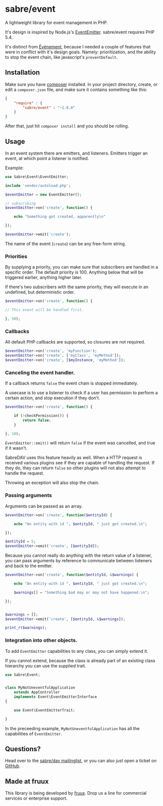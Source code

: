 sabre/event
===========

A lightweight library for event management in PHP.

It's design is inspired by Node.js's [EventEmitter][1]. sabre/event requires
PHP 5.4.

It's distinct from [Événement][2], because I needed a couple of features that
were in conflict with it's design goals. Namely: prioritization, and the
ability to stop the event chain, like javascript's `preventDefault`.

Installation
------------

Make sure you have [composer][3] installed. In your project directory, create,
or edit a `composer.json` file, and make sure it contains something like this:


```json
{
    "require" : {
        "sabre/event" : "~1.0.0"
    }
}
```

After that, just hit `composer install` and you should be rolling.

Usage
-----

In an event system there are emitters, and listeners. Emitters trigger an
event, at which point a listener is notified.

Example:

```php
use Sabre\Event\EventEmitter;

include 'vendor/autoload.php';

$eventEmitter = new EventEmitter();

// subscribing
$eventEmitter->on('create', function() {

    echo "Something got created, apparently\n"

});

$eventEmitter->emit('create');
```

The name of the event (`create`) can be any free-form string.

### Priorities

By supplying a priority, you can make sure that subscribers are handled in a
specific order. The default priority is 100. Anything below that will be
triggered earlier, anything higher later.

If there's two subscribers with the same priority, they will execute in an
undefined, but deterministic order.

```php
$eventEmitter->on('create', function() {

// This event will be handled first.

}, 50);
```

### Callbacks

All default PHP callbacks are supported, so closures are not required.

```php
$eventEmitter->on('create', 'myFunction');
$eventEmitter->on('create', ['myClass', 'myMethod']);
$eventEmitter->on('create', [$myInstance, 'myMethod']);
```

### Canceling the event handler.

If a callback returns `false` the event chain is stopped immediately.

A usecase is to use a listener to check if a user has permission to perform
a certain action, and stop execution if they don't.

```php
$eventEmitter->on('create', function() {

    if (!checkPermission()) {
        return false;
    }

}, 10);
```

`EventEmitter::emit()` will return `false` if the event was cancelled, and
true if it wasn't.

SabreDAV uses this feature heavily as well. When a HTTP request is received
various plugins see if they are capable of handling the request. If they
do, they can return `false` so other plugins will not also attempt to handle
the request.

Throwing an exception will also stop the chain.

### Passing arguments

Arguments can be passed as an array.

```php
$eventEmitter->on('create', function($entityId) {

    echo "An entity with id ", $entityId, " just got created.\n";

});

$entityId = 5;
$eventEmitter->emit('create', [$entityId]);
```

Because you cannot really do anything with the return value of a listener,
you can pass arguments by reference to communicate between listeners and
back to the emitter.

```php
$eventEmitter->on('create', function($entityId, &$warnings) {

    echo "An entity with id ", $entityId, " just got created.\n";

    $warnings[] = "Something bad may or may not have happened.\n";

});


$warnings = [];
$eventEmitter->emit('create', [$entityId, &$warnings]);

print_r($warnings);
```


### Integration into other objects.

To add `EventEmitter` capabilities to any class, you can simply extend it.

If you cannot extend, because the class is already part of an existing class
hierarchy you can use the supplied trait.

```php
use Sabre\Event;


class MyNotUneventfulApplication
    extends AppController
    implements Event\EventEmitterInterface
{

    use Event\EventEmitterTrait;

}
```

In the preceeding example, `MyNotUneventfulApplication` has all the
capabilities of `EventEmitter`.

Questions?
----------

Head over to the [sabre/dav mailinglist][4], or you can also just open a ticket
on [GitHub][5].

Made at fruux
-------------

This library is being developed by [fruux](https://fruux.com/). Drop us a line for commercial services or enterprise support.

[1]: http://nodejs.org/api/events.html
[2]: https://github.com/igorw/evenement
[3]: http://getcomposer.org/
[4]: http://groups.google.com/group/sabredav-discuss
[5]: https://github.com/fruux/sabre-event/issues/

